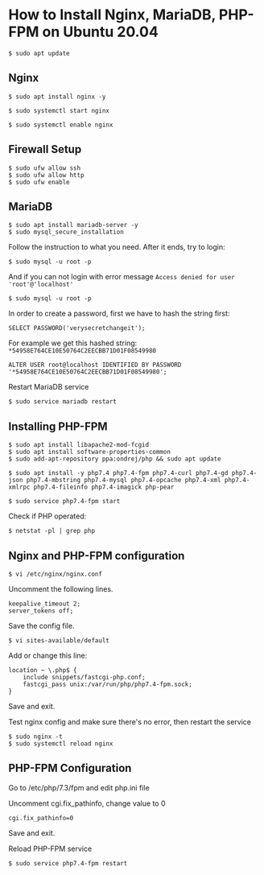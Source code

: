 # How to Install Nginx, MariaDB, PHP-FPM on Ubuntu 20.04

```
$ sudo apt update
```
## Nginx
```
$ sudo apt install nginx -y

$ sudo systemctl start nginx

$ sudo systemctl enable nginx
```
## Firewall Setup
```
$ sudo ufw allow ssh
$ sudo ufw allow http
$ sudo ufw enable
```
## MariaDB
```
$ sudo apt install mariadb-server -y
$ sudo mysql_secure_installation
```
Follow the instruction to what you need. After it ends, try to login:
```
$ sudo mysql -u root -p
```
And if you can not login with error message `Access denied for user 'root'@'localhost'`

```
$ sudo mysql -u root -p
```
In order to create a password, first we have to hash the string first:
```
SELECT PASSWORD('verysecretchangeit');
```
For example we get this hashed string: `*54958E764CE10E50764C2EECBB71D01F08549980`

```
ALTER USER root@localhost IDENTIFIED BY PASSWORD '*54958E764CE10E50764C2EECBB71D01F08549980';
```
Restart MariaDB service
```
$ sudo service mariadb restart
```
## Installing PHP-FPM
```
$ sudo apt install libapache2-mod-fcgid
$ sudo apt install software-properties-common
$ sudo add-apt-repository ppa:ondrej/php && sudo apt update

$ sudo apt install -y php7.4 php7.4-fpm php7.4-curl php7.4-gd php7.4-json php7.4-mbstring php7.4-mysql php7.4-opcache php7.4-xml php7.4-xmlrpc php7.4-fileinfo php7.4-imagick php-pear

$ sudo service php7.4-fpm start
```
Check if PHP operated:
```
$ netstat -pl | grep php
```
## Nginx and PHP-FPM configuration
```
$ vi /etc/nginx/nginx.conf
```
Uncomment the following lines.
```
keepalive_timeout 2;
server_tokens off;
```
Save the config file.
```
$ vi sites-available/default
```
Add or change this line:
```
location ~ \.php$ {
    include snippets/fastcgi-php.conf;
    fastcgi_pass unix:/var/run/php/php7.4-fpm.sock;
}
```
Save and exit.

Test nginx config and make sure there's no error, then restart the service
```
$ sudo nginx -t
$ sudo systemctl reload nginx
```
## PHP-FPM Configuration

Go to /etc/php/7.3/fpm and edit php.ini file

Uncomment cgi.fix_pathinfo, change value to 0
```
cgi.fix_pathinfo=0
```
Save and exit.

Reload PHP-FPM service
```
$ sudo service php7.4-fpm restart
```
